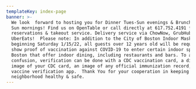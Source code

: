 ```yaml
---
templateKey: index-page
banner: >-
  We look  forward to hosting you for Dinner Tues-Sun evenings & Brunch on Sat &
  Sun mornings! Find us on OpenTable or call directly at 617.752.4191 for dining
  reservations & takeout service. Delivery service via ChowNow, GrubHub &
  UberEats!  Please note: In addition to the City of Boston Indoor Mask Mandate,
  beginning Saturday 1/15/22, all guests over 12 years old will be required to
  show proof of vaccination against COVID-19 to enter certain indoor spaces in
  Boston that offer indoor dining, including restaurants and bars. To avoid any
  confusion, verification can be done with a CDC vaccination card, a digital
  image of your CDC card, an image of any official immunization record, or a
  vaccine verification app.  Thank You for your cooperation in keeping our
  neighborhood healthy & safe.
---
```


